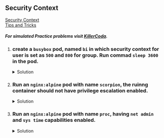 ## Security Context

[Security Context](https://kubernetes.io/docs/tasks/configure-pod-container/security-context/)
</br>
[Tips and Tricks](https://github.com/amitk030/CKAD-exercises-and-solutions/blob/master/tips_and_tricks.md)

##### For simulated Practice problems visit [KillerCoda](https://killercoda.com/amitk).

1. ### create a `busybox` pod, named `bi` in which security context for user is set as `500` and `800` for group. Run commad `sleep 3600` in the pod.

    <details><summary>Solution</summary>
      <p>

      ```bash
      # generate pod yaml
      k run bi --image=busybox --dry-run=client -o yaml > pod.yaml

      # modify pod yaml
      apiVersion: v1
      kind: Pod
      metadata:
        creationTimestamp: null
        labels:
          run: bi
        name: bi
      spec:
        securityContext:
          runAsUser: 500
          runAsGroup: 800
        containers:
        - image: busybox
          name: bi
          command: ["sleep","3600"]
          resources: {}
        dnsPolicy: ClusterFirst
        restartPolicy: Always

      # create the pod
      k create -f pod.yaml

      # check security context values
      k exec bi -ti -- id
      ```

      </p>
    </details>


1. ### Run an `nginx:alpine` pod with name `scorpion`, the ruinng container should not have privilege escalation enabled.

    <details><summary>Solution</summary>
      <p>

      ```bash
      # generate pod yaml
      k run scorpion --image=nginx:alpine $dr > pod.yaml

      # modify pod yaml
      apiVersion: v1
      kind: Pod
      metadata:
        creationTimestamp: null
        labels:
          run: scorpion
        name: scorpion
      spec:
        containers:
        - image: nginx:alpine
          name: scorpion
          securityContext:
            allowPrivilegeEscalation: false # add this security context for container
        dnsPolicy: ClusterFirst
        restartPolicy: Always

      # create the pod
      k create -f pod.yaml
      ```

      </p>
    </details>

1. ### Run an `nginx:alpine` pod with name `proc`, having `net admin` and `sys time` capabilities enabled.

    <details><summary>Solution</summary>
      <p>

      ```bash
      # generate pod yaml
      k run proc --image=nginx:alpine $dr > pod.yaml

      # modify pod yaml
      apiVersion: v1
      kind: Pod
      metadata:
        creationTimestamp: null
        labels:
          run: proc
        name: proc
      spec:
        containers:
        - image: nginx:alpine
          name: proc
          securityContext:
            capabilities:
              add: ["SYS_TIME","NET_ADMIN"] # set the required capabilities
        dnsPolicy: ClusterFirst
        restartPolicy: Always

      # create the pod
      k create -f pod.yaml
      ```

      </p>
    </details>
